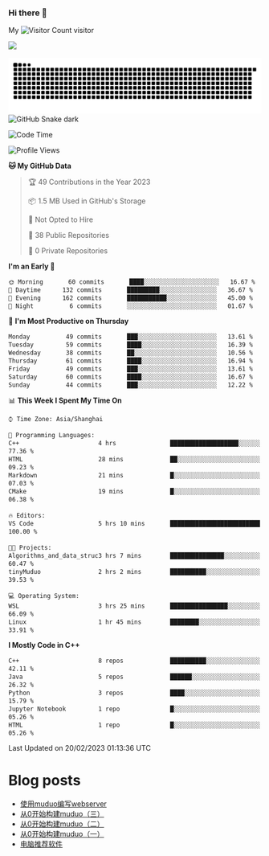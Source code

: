 ### Hi there 👋

My ![Visitor Count](https://profile-counter.glitch.me/bugcat9/count.svg) visitor
<!--
**bugcat9/bugcat9** is a ✨ _special_ ✨ repository because its `README.md` (this file) appears on your GitHub profile.

Here are some ideas to get you started:

- 🔭 I’m currently working on ...
- 🌱 I’m currently learning ...
- 👯 I’m looking to collaborate on ...
- 🤔 I’m looking for help with ...
- 💬 Ask me about ...
- 📫 How to reach me: ...
- 😄 Pronouns: ...
- ⚡ Fun fact: ...
-->
![](https://github-readme-stats.vercel.app/api?username=bugcat9)

![GitHub Snake Light](https://raw.githubusercontent.com/bugcat9/bugcat9/output/github-contribution-grid-snake.svg#gh-light-mode-only)
![GitHub Snake dark](github-snake-dark.svg#gh-dark-mode-only)


<!--START_SECTION:waka-->
![Code Time](http://img.shields.io/badge/Code%20Time-782%20hrs%2032%20mins-blue)

![Profile Views](http://img.shields.io/badge/Profile%20Views-3-blue)

**🐱 My GitHub Data** 

> 🏆 49 Contributions in the Year 2023
 > 
> 📦 1.5 MB Used in GitHub's Storage 
 > 
> 🚫 Not Opted to Hire
 > 
> 📜 38 Public Repositories 
 > 
> 🔑 0 Private Repositories  
 > 
**I'm an Early 🐤** 

```text
🌞 Morning       60 commits       ████░░░░░░░░░░░░░░░░░░░░░   16.67 % 
🌆 Daytime      132 commits       █████████░░░░░░░░░░░░░░░░   36.67 % 
🌃 Evening      162 commits       ███████████░░░░░░░░░░░░░░   45.00 % 
🌙 Night          6 commits       ░░░░░░░░░░░░░░░░░░░░░░░░░   01.67 % 

```
📅 **I'm Most Productive on Thursday** 

```text
Monday          49 commits       ███░░░░░░░░░░░░░░░░░░░░░░   13.61 % 
Tuesday         59 commits       ████░░░░░░░░░░░░░░░░░░░░░   16.39 % 
Wednesday       38 commits       ██░░░░░░░░░░░░░░░░░░░░░░░   10.56 % 
Thursday        61 commits       ████░░░░░░░░░░░░░░░░░░░░░   16.94 % 
Friday          49 commits       ███░░░░░░░░░░░░░░░░░░░░░░   13.61 % 
Saturday        60 commits       ████░░░░░░░░░░░░░░░░░░░░░   16.67 % 
Sunday          44 commits       ███░░░░░░░░░░░░░░░░░░░░░░   12.22 % 

```


📊 **This Week I Spent My Time On** 

```text
⌚︎ Time Zone: Asia/Shanghai

💬 Programming Languages: 
C++                      4 hrs               ███████████████████░░░░░░   77.36 % 
HTML                     28 mins             ██░░░░░░░░░░░░░░░░░░░░░░░   09.23 % 
Markdown                 21 mins             █░░░░░░░░░░░░░░░░░░░░░░░░   07.03 % 
CMake                    19 mins             █░░░░░░░░░░░░░░░░░░░░░░░░   06.38 % 

🔥 Editors: 
VS Code                  5 hrs 10 mins       █████████████████████████   100.00 % 

🐱‍💻 Projects: 
Algorithms_and_data_struc3 hrs 7 mins        ███████████████░░░░░░░░░░   60.47 % 
tinyMuduo                2 hrs 2 mins        ██████████░░░░░░░░░░░░░░░   39.53 % 

💻 Operating System: 
WSL                      3 hrs 25 mins       ████████████████░░░░░░░░░   66.09 % 
Linux                    1 hr 45 mins        ████████░░░░░░░░░░░░░░░░░   33.91 % 

```

**I Mostly Code in C++** 

```text
C++                      8 repos             ██████████░░░░░░░░░░░░░░░   42.11 % 
Java                     5 repos             ██████░░░░░░░░░░░░░░░░░░░   26.32 % 
Python                   3 repos             ████░░░░░░░░░░░░░░░░░░░░░   15.79 % 
Jupyter Notebook         1 repo              █░░░░░░░░░░░░░░░░░░░░░░░░   05.26 % 
HTML                     1 repo              █░░░░░░░░░░░░░░░░░░░░░░░░   05.26 % 

```



 Last Updated on 20/02/2023 01:13:36 UTC
<!--END_SECTION:waka-->
# Blog posts
<!-- BLOG-POST-LIST:START -->
- [使用muduo编写webserver](https://bugcat.top/2023/02/13/Linux/%E4%BB%8E0%E5%BC%80%E5%A7%8B%E6%9E%84%E5%BB%BAmuduo/%E4%BD%BF%E7%94%A8muduo%E7%BC%96%E5%86%99webserver/)
- [从0开始构建muduo（三）](https://bugcat.top/2023/02/03/Linux/%E4%BB%8E0%E5%BC%80%E5%A7%8B%E6%9E%84%E5%BB%BAmuduo/%E4%BB%8E0%E5%BC%80%E5%A7%8B%E6%9E%84%E5%BB%BAmuduo%EF%BC%88%E4%B8%89%EF%BC%89/)
- [从0开始构建muduo（二）](https://bugcat.top/2023/02/03/Linux/%E4%BB%8E0%E5%BC%80%E5%A7%8B%E6%9E%84%E5%BB%BAmuduo/%E4%BB%8E0%E5%BC%80%E5%A7%8B%E6%9E%84%E5%BB%BAmuduo%EF%BC%88%E4%BA%8C%EF%BC%89/)
- [从0开始构建muduo（一）](https://bugcat.top/2023/01/03/Linux/%E4%BB%8E0%E5%BC%80%E5%A7%8B%E6%9E%84%E5%BB%BAmuduo/%E4%BB%8E0%E5%BC%80%E5%A7%8B%E6%9E%84%E5%BB%BAmuduo%EF%BC%88%E4%B8%80%EF%BC%89/)
- [电脑推荐软件](https://bugcat.top/2022/10/26/%E5%85%B6%E4%BB%96/%E7%94%B5%E8%84%91%E6%8E%A8%E8%8D%90%E8%BD%AF%E4%BB%B6/)
<!-- BLOG-POST-LIST:END -->

